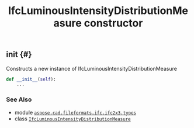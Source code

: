 ﻿---
title: IfcLuminousIntensityDistributionMeasure constructor
second_title: Aspose.CAD for Python via .NET API References
description: 
type: docs
weight: 10
url: /python-net/aspose.cad.fileformats.ifc.ifc2x3.types/ifcluminousintensitydistributionmeasure/__init__/
is_root: false
---

## __init__ {#}

Constructs a new instance of IfcLuminousIntensityDistributionMeasure



```python
def __init__(self):
    ...
```





### See Also
* module [`aspose.cad.fileformats.ifc.ifc2x3.types`](../../)
* class [`IfcLuminousIntensityDistributionMeasure`](/cad/python-net/aspose.cad.fileformats.ifc.ifc2x3.types/ifcluminousintensitydistributionmeasure)
